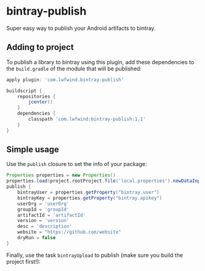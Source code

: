 # bintray-publish

Super easy way to publish your Android artifacts to bintray.

## Adding to project

To publish a library to bintray using this plugin, add these dependencies to the `build.gradle` of the module that will be published:

```groovy
apply plugin: 'com.lwfwind.bintray-publish'

buildscript {
    repositories {
        jcenter()
    }
    dependencies {
        classpath 'com.lwfwind:bintray-publish:1.1'
    }
}
```


## Simple usage

Use the `publish` closure to set the info of your package:

```groovy
Properties properties = new Properties()
properties.load(project.rootProject.file('local.properties').newDataInputStream())
publish {
    bintrayUser = properties.getProperty("bintray.user")
    bintrayKey = properties.getProperty("bintray.apikey")
    userOrg = 'userOrg'
    groupId = 'groupId'
    artifactId = 'artifactId'
    version = 'version'
    desc = 'description'
    website = "https://github.com/website"
    dryRun = false
}
```

Finally, use the task `bintrayUpload` to publish (make sure you build the project first!):
